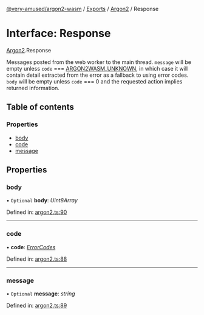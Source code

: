[@very-amused/argon2-wasm](../README.md) / [Exports](../modules.md) / [Argon2](../modules/argon2.md) / Response

# Interface: Response

[Argon2](../modules/argon2.md).Response

Messages posted from the web worker to the main thread.
`message` will be empty unless `code` === [ARGON2WASM_UNKNOWN](../enums/argon2.errorcodes.md#argon2wasm_unknown),
in which case it will contain detail extracted from the error as a fallback to using error codes.
`body` will be empty unless `code` === 0 and the requested action implies returned information.

## Table of contents

### Properties

- [body](argon2.response.md#body)
- [code](argon2.response.md#code)
- [message](argon2.response.md#message)

## Properties

### body

• `Optional` **body**: *Uint8Array*

Defined in: [argon2.ts:90](https://github.com/very-amused/argon2-wasm/blob/8750c4e/src/argon2.ts#L90)

___

### code

• **code**: [*ErrorCodes*](../enums/argon2.errorcodes.md)

Defined in: [argon2.ts:88](https://github.com/very-amused/argon2-wasm/blob/8750c4e/src/argon2.ts#L88)

___

### message

• `Optional` **message**: *string*

Defined in: [argon2.ts:89](https://github.com/very-amused/argon2-wasm/blob/8750c4e/src/argon2.ts#L89)
